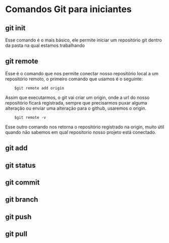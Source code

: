 # Comandos Git para iniciantes

## git init

Esse comando é o maís básico, ele permite iniciar um repositório git dentro da pasta na qual estamos trabalhando<br>

## git remote

Esse é o comando que nos permite conectar nosso repositório local a um repositório remoto, o primeiro comando que usamos é o seguinte:

```
    $git remote add origin 
```
Assim que executarmos, o git vai criar um origin, onde a url do nosso repositório ficará registrada, sempre que precisarmos puxar alguma alteração ou enviar uma alteração para o github, usaremos o origin.

```
    $git remote -v
```
Esse outro comando nos retorna o repositório registrado na origin, muito útil quando não sabemos em qual repositorio nosso projeto está conectado.

## git add

## git status

## git commit

## git branch

## git push

## git pull
